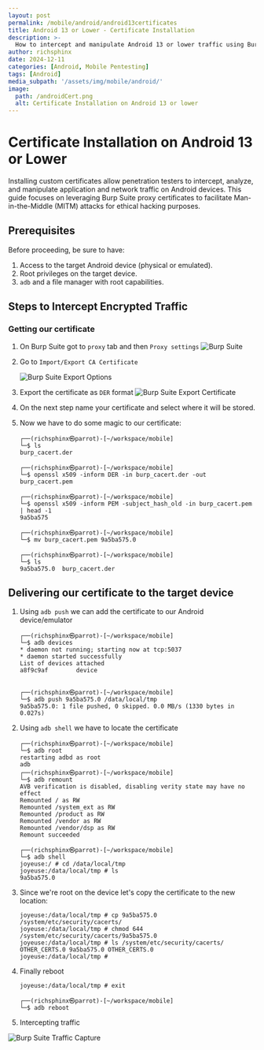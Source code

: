 ```yaml
---
layout: post
permalink: /mobile/android/android13certificates
title: Android 13 or Lower - Certificate Installation
description: >-
  How to intercept and manipulate Android 13 or lower traffic using Burp Suite.
author: richsphinx
date: 2024-12-11
categories: [Android, Mobile Pentesting]
tags: [Android]
media_subpath: '/assets/img/mobile/android/'
image:
  path: /androidCert.png
  alt: Certificate Installation on Android 13 or lower
---
```


# Certificate Installation on Android 13 or Lower

Installing custom certificates allow penetration testers to intercept, analyze, and manipulate application and network traffic on Android devices.
This guide focuses on leveraging Burp Suite proxy certificates to facilitate Man-in-the-Middle (MITM) attacks for ethical hacking purposes.

## Prerequisites

Before proceeding, be sure to have:
1. Access to the target Android device (physical or emulated).
2. Root privileges on the target device.
3. `adb` and a file manager with root capabilities.

## Steps to Intercept Encrypted Traffic

### Getting our certificate

1. On Burp Suite got to `proxy` tab and then `Proxy settings`
   ![Burp Suite](burp_suite.png)

2. Go to `Import/Export CA Certificate`

   ![Burp Suite Export Options](proxy_export.png)

3. Export the certificate as `DER` format
   ![Burp Suite Export Certificate](cert_export.png)

4. On the next step name your certificate and select where it will be stored.
5. Now we have to do some magic to our certificate:

   ```console
   ┌──(richsphinx㉿parrot)-[~/workspace/mobile]
   └─$ ls
   burp_cacert.der

   ┌──(richsphinx㉿parrot)-[~/workspace/mobile]
   └─$ openssl x509 -inform DER -in burp_cacert.der -out burp_cacert.pem

   ┌──(richsphinx㉿parrot)-[~/workspace/mobile]
   └─$ openssl x509 -inform PEM -subject_hash_old -in burp_cacert.pem | head -1
   9a5ba575

   ┌──(richsphinx㉿parrot)-[~/workspace/mobile]
   └─$ mv burp_cacert.pem 9a5ba575.0

   ┌──(richsphinx㉿parrot)-[~/workspace/mobile]
   └─$ ls
   9a5ba575.0  burp_cacert.der
   ```

## Delivering our certificate to the target device

1. Using `adb push` we can add the certificate to our Android device/emulator

   ```console
   ┌──(richsphinx㉿parrot)-[~/workspace/mobile]
   └─$ adb devices
   * daemon not running; starting now at tcp:5037
   * daemon started successfully
   List of devices attached
   a8f9c9af        device


   ┌──(richsphinx㉿parrot)-[~/workspace/mobile]
   └─$ adb push 9a5ba575.0 /data/local/tmp
   9a5ba575.0: 1 file pushed, 0 skipped. 0.0 MB/s (1330 bytes in 0.027s)
   ```

2. Using `adb shell` we have to locate the certificate

   ```console
   ┌──(richsphinx㉿parrot)-[~/workspace/mobile]
   └─$ adb root
   restarting adbd as root
   adb                                                                                                                                                                                           
   ┌──(richsphinx㉿parrot)-[~/workspace/mobile]
   └─$ adb remount
   AVB verification is disabled, disabling verity state may have no effect
   Remounted / as RW
   Remounted /system_ext as RW
   Remounted /product as RW
   Remounted /vendor as RW
   Remounted /vendor/dsp as RW
   Remount succeeded

   ┌──(richsphinx㉿parrot)-[~/workspace/mobile]
   └─$ adb shell
   joyeuse:/ # cd /data/local/tmp
   joyeuse:/data/local/tmp # ls
   9a5ba575.0
   ```

3. Since we're root on the device let's copy the certificate to the new location:

   ```console
   joyeuse:/data/local/tmp # cp 9a5ba575.0 /system/etc/security/cacerts/
   joyeuse:/data/local/tmp # chmod 644 /system/etc/security/cacerts/9a5ba575.0
   joyeuse:/data/local/tmp # ls /system/etc/security/cacerts/
   OTHER_CERTS.0 9a5ba575.0 OTHER_CERTS.0
   joyeuse:/data/local/tmp #
   ```

4. Finally reboot

   ```console
   joyeuse:/data/local/tmp # exit

   ┌──(richsphinx㉿parrot)-[~/workspace/mobile]
   └─$ adb reboot
   ```
5. Intercepting traffic

![Burp Suite Traffic Capture](traffic_capture.png)